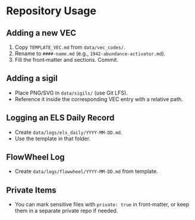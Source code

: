 # Repository Usage

## Adding a new VEC
1. Copy `TEMPLATE_VEC.md` from `data/vec_codes/`.
2. Rename to `####-name.md` (e.g., `1942-abundance-activator.md`).
3. Fill the front‑matter and sections. Commit.

## Adding a sigil
- Place PNG/SVG in `data/sigils/` (use Git LFS).
- Reference it inside the corresponding VEC entry with a relative path.

## Logging an ELS Daily Record
- Create `data/logs/els_daily/YYYY-MM-DD.md`.
- Use the template in that folder.

## FlowWheel Log
- Create `data/logs/flowwheel/YYYY-MM-DD.md` from template.

## Private Items
- You can mark sensitive files with `private: true` in front‑matter, or keep them in a separate private repo if needed.
